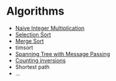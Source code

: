 # Algorithms
- [Naive Integer Multiplication](Naive-Integer-Multiplication.ipynb)
- [Selection Sort](Selection-Sort.ipynb)
- [Merge Sort](Merge-Sort.ipynb)
- timsort
- [Spanning Tree with Message Passing](Spanning-Tree-with-Message-Passing.ipynb)
- [Counting inversions](Counting-inversions.ipynb)
- Shortest path
- ...
